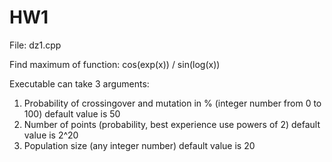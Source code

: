 # HW1
 File: dz1.cpp

 Find maximum of function: cos(exp(x)) / sin(log(x))

 Executable can take 3 arguments:

1. Probability of crossingover and mutation in % (integer number from 0 to 100) default value is 50 
1. Number of points (probability, best experience use powers of 2) default value is 2^20 
1. Population size (any integer number) default value is 20
 

